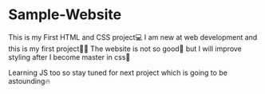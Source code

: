 # Sample-Website
This is my First HTML and CSS project💻 
I am new at web development and this is my first project🧑‍💻 
The website is not so good🥺 but I will improve styling after I become master in css💪

Learning JS too so stay tuned for next project which is going to be astounding🔥 
